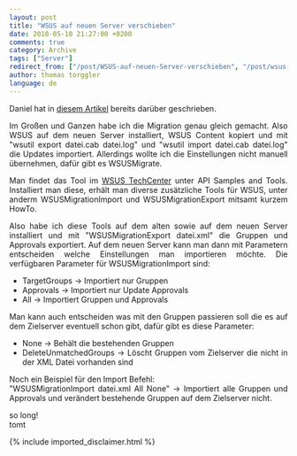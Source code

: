 ```yaml
---
layout: post
title: "WSUS auf neuen Server verschieben"
date: 2010-05-10 21:27:00 +0200
comments: true
category: Archive
tags: ["Server"]
redirect_from: ["/post/WSUS-auf-neuen-Server-verschieben", "/post/wsus-auf-neuen-server-verschieben"]
author: thomas torggler
language: de
---
```

<!-- more -->
<p style="text-align: justify;">Daniel hat in <a href="/post/WSUS-verschieben.aspx">diesem Artikel</a> bereits dar&uuml;ber geschrieben.</p>
<p style="text-align: justify;">Im Gro&szlig;en und Ganzen habe ich die Migration genau gleich gemacht. Also WSUS auf dem neuen Server installiert, WSUS Content kopiert und mit "wsutil export datei.cab datei.log" und "wsutil import datei.cab datei.log" die Updates importiert. Allerdings wollte ich die Einstellungen nicht manuell &uuml;bernehmen, daf&uuml;r gibt es WSUSMigrate.</p>
<p style="text-align: justify;">Man findet das Tool im <a href="http://technet.microsoft.com/en-us/wsus/default.aspx" target="_blank">WSUS TechCenter</a> unter API Samples and Tools. Installiert man diese, erh&auml;lt man diverse zus&auml;tzliche Tools f&uuml;r WSUS, unter anderm WSUSMigrationImport und WSUSMigrationExport mitsamt kurzem HowTo.</p>
<p style="text-align: justify;">Also habe ich diese Tools auf dem alten sowie auf dem neuen Server installiert und mit "WSUSMigrationExport datei.xml" die Gruppen und Approvals exportiert. Auf dem neuen Server kann man dann mit Parametern entscheiden welche Einstellungen man importieren m&ouml;chte. Die verf&uuml;gbaren Parameter f&uuml;r WSUSMigrationImport sind:</p>
<ul>
<li>
<div style="text-align: justify;">TargetGroups -&gt; Importiert nur Gruppen</div>
</li>
<li>
<div style="text-align: justify;">Approvals -&gt; Importiert nur Update Approvals</div>
</li>
<li>
<div style="text-align: justify;">All -&gt; Importiert Gruppen und Approvals</div>
</li>
</ul>
<p style="text-align: justify;">Man kann auch entscheiden was mit den Gruppen passieren soll die es auf dem Zielserver eventuell schon gibt, daf&uuml;r gibt es diese Parameter:</p>
<ul>
<li>
<div style="text-align: justify;">None -&gt; Beh&auml;lt die bestehenden Gruppen</div>
</li>
<li>
<div style="text-align: justify;">DeleteUnmatchedGroups -&gt; L&ouml;scht Gruppen vom Zielserver die nicht in der XML Datei vorhanden sind</div>
</li>
</ul>
<p style="text-align: justify;">Noch ein Beispiel f&uuml;r den Import Befehl:<br />"WSUSMigrationImport datei.xml All None" -&gt; Importiert alle Gruppen und Approvals und ver&auml;ndert bestehende Gruppen auf dem Zielserver nicht.</p>
<p style="text-align: justify;">so long!<br />tomt</p>
{% include imported_disclaimer.html %}
